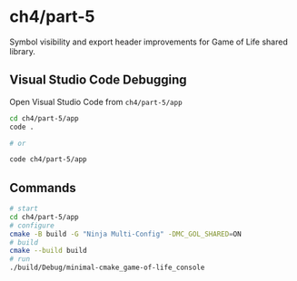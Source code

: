 # ch4/part-5

Symbol visibility and export header improvements for Game of Life shared library.

## Visual Studio Code Debugging

Open Visual Studio Code from `ch4/part-5/app`

```bash
cd ch4/part-5/app
code .

# or

code ch4/part-5/app
```

## Commands

```bash
# start
cd ch4/part-5/app
# configure
cmake -B build -G "Ninja Multi-Config" -DMC_GOL_SHARED=ON
# build
cmake --build build
# run
./build/Debug/minimal-cmake_game-of-life_console
```
